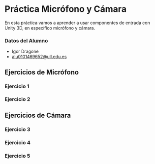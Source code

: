 # Práctica Micrófono y Cámara
En esta práctica vamos a aprender a usar componentes de entrada con Unity 3D, en específico micrófono y cámara. 

### Datos del Alumno
- Igor Dragone
- alu0101469652@ull.edu.es

## Ejercicios de Micrófono

### Ejercicio 1

### Ejercicio 2

## Ejercicios de Cámara

### Ejercicio 3

### Ejercicio 4

### Ejercicio 5

